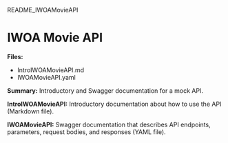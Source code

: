 README_IWOAMovieAPI

# IWOA Movie API

**Files:**
* IntroIWOAMovieAPI.md
* IWOAMovieAPI.yaml

**Summary:** Introductory and Swagger documentation for a mock API.

**IntroIWOAMovieAPI:** Introductory documentation about how to use the API (Markdown file).

**IWOAMovieAPI:** Swagger documentation that describes API endpoints, parameters, request bodies, and responses (YAML file).
